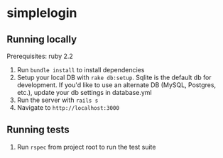 # simplelogin

## Running locally

Prerequisites: ruby 2.2

1. Run `bundle install` to install dependencies
2. Setup your local DB with `rake db:setup`. Sqlite is the default db for development. If you'd like to use an alternate DB (MySQL, Postgres, etc.), update your db settings in database.yml
3. Run the server with `rails s`
4. Navigate to `http://localhost:3000`

## Running tests

1. Run `rspec` from project root to run the test suite

